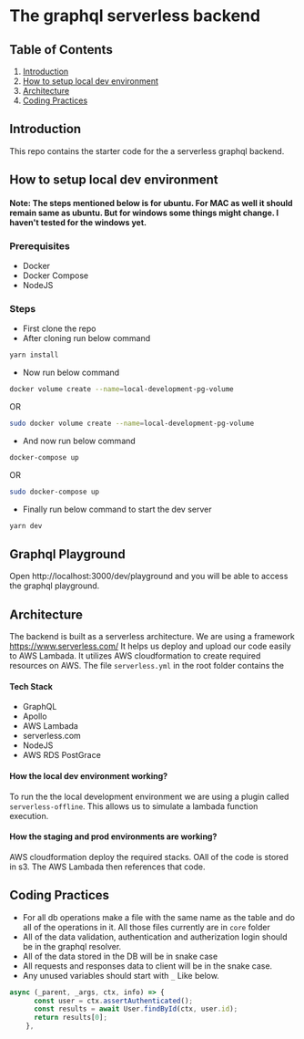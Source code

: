 # The graphql serverless backend

## Table of Contents

1. [Introduction](#introduction)
2. [How to setup local dev environment](#how-to-setup-local-dev-environment)
3. [Architecture](#architecture)
4. [Coding Practices](#coding-practices)

## Introduction

This repo contains the starter code for the a serverless graphql backend.

## How to setup local dev environment

#### Note: The steps mentioned below is for ubuntu. For MAC as well it should remain same as ubuntu. But for windows some things might change. I haven't tested for the windows yet.

### Prerequisites

- Docker
- Docker Compose
- NodeJS

### Steps

- First clone the repo
- After cloning run below command

```bash
yarn install
```

- Now run below command

```bash
docker volume create --name=local-development-pg-volume
```

OR

```bash
sudo docker volume create --name=local-development-pg-volume
```

- And now run below command

```bash
docker-compose up
```

OR

```bash
sudo docker-compose up
```

- Finally run below command to start the dev server

```bash
yarn dev
```

## Graphql Playground

Open http://localhost:3000/dev/playground and you will be able to access the graphql playground.

## Architecture

The backend is built as a serverless architecture.
We are using a framework https://www.serverless.com/
It helps us deploy and upload our code easily to AWS Lambada.
It utilizes AWS cloudformation to create required resources on AWS.
The file `serverless.yml` in the root folder contains the

#### Tech Stack

- GraphQL
- Apollo
- AWS Lambada
- serverless.com
- NodeJS
- AWS RDS PostGrace

#### How the local dev environment working?

To run the the local development environment we are using a plugin called `serverless-offline`.
This allows us to simulate a lambada function execution.

#### How the staging and prod environments are working?

AWS cloudformation deploy the required stacks.
OAll of the code is stored in s3.
The AWS Lambada then references that code.

## Coding Practices

- For all db operations make a file with the same name as the table and do all of the operations in it. All those files currently are in `core` folder
- All of the data validation, authentication and autherization login should be in the graphql resolver.
- All of the data stored in the DB will be in snake case
- All requests and responses data to client will be in the snake case.
- Any unused variables should start with `_` Like below.

```javascript
async (_parent, _args, ctx, info) => {
      const user = ctx.assertAuthenticated();
      const results = await User.findById(ctx, user.id);
      return results[0];
    },
```
